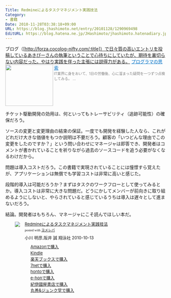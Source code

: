 ```yaml
---
Title: Redmineによるタスクマネジメント実践技法
Category:
- 書籍
Date: 2010-11-28T03:38:18+09:00
URL: https://blog.jhashimoto.net/entry/20101128/1290969498
EditURL: https://blog.hatena.ne.jp/JHashimoto/jhashimoto.hatenadiary.jp/atom/entry/12921228815717258495
---
```


ブログ（[http://forza.cocolog-nifty.com/:title]）で日々質の高いエントリを投稿しているあきぴーさんの執筆ということで心待ちにしていたが、期待を裏切らない内容だった。やはり実践を伴った主張には説得力がある。
<a href="http://forza.cocolog-nifty.com/" target="_blank"><img class="alignleft" align="left" border="0" src="http://capture.heartrails.com/150x130/shadow?http://forza.cocolog-nifty.com/" alt="" width="150" height="130" /></a><a style="color:#0070C5;" href="http://forza.cocolog-nifty.com/" target="_blank">プログラマの思索</a><a href="http://b.hatena.ne.jp/entry/http://forza.cocolog-nifty.com/" target="_blank"><img border="0" src="http://b.hatena.ne.jp/entry/image/http://forza.cocolog-nifty.com/" alt="" /></a><br><span style="color: #808080;font-size: 80%;">IT業界に身をおいて、1日の労働後、心に溜まった疑問を一つずつ点検してみる。 ...</span><br style="clear:both;" />

チケット駆動開発の効用は、何といってもトレーサビリティ（追跡可能性）の確保だろう。

ソースの変更と変更理由の結束の保証。一度でも開発を経験した人なら、これがどれだけ大きな価値をもつか説明は不要だろう。顧客の「いつどんな理由でこの変更をしたのですか？」という問い合わせにマネージャは即答でき、開発者はコメントが書かれていることを祈りながら過去のソースコードを追う必要がなくなるわけだから。

問題は導入コストだろう。この書籍で実現されていることには憧憬すら覚えたが、アプリケーションは無償でも学習コストは非常に高いと感じた。

段階的導入は可能だろうか？まずはタスクのワークフローとして使ってみるとか。導入コストは非常に大きな問題だ。どうにかしてメンバーが前向きに取り組めるようにしないと、やらされていると感じているうちは導入は遅々として進まないだろう。

結論。開発者はもちろん、マネージャにこそ読んでほしい本だ。

<div class="booklink-box" style="margin-left:30px;text-align:left;padding-bottom:20px;font-size:small;/zoom: 1;overflow: hidden;"><div class="booklink-image" style="float:left;margin:0 15px 10px 0;"><a href="http://c.af.moshimo.com/af/c/click?a_id=119719&p_id=170&pc_id=185&pl_id=4062&s_v=b5Rz2P0601xu&url=http%3A%2F%2Fwww.amazon.co.jp%2Fexec%2Fobidos%2FASIN%2F4798121622%2Fref%3Dnosim" name="booklink" rel="nofollow" target="_blank"><img src="http://ecx.images-amazon.com/images/I/51XuuxjNAaL._SL160_.jpg" style="border: none;" /></a></div><div class="booklink-info" style="line-height:120%;/zoom: 1;overflow: hidden;"><div class="booklink-name" style="margin-bottom:10px;line-height:120%"><a href="http://c.af.moshimo.com/af/c/click?a_id=119719&p_id=170&pc_id=185&pl_id=4062&s_v=b5Rz2P0601xu&url=http%3A%2F%2Fwww.amazon.co.jp%2Fexec%2Fobidos%2FASIN%2F4798121622%2Fref%3Dnosim" name="booklink" rel="nofollow" target="_blank">Redmineによるタスクマネジメント実践技法</a><div class="booklink-powered-date" style="font-size:8pt;margin-top:5px;font-family:verdana;line-height:120%">posted with <a href="http://yomereba.com" rel="nofollow" target="_blank">ヨメレバ</a></div></div><div class="booklink-detail" style="margin-bottom:5px;">小川 明彦,阪井 誠 翔泳社 2010-10-13    </div><div class="booklink-link2" style="margin-top:10px;"><div class="shoplinkamazon" style="margin-right:5px;background: url('http://img.yomereba.com/yl.gif') 0 0 no-repeat;padding: 2px 0 2px 18px;white-space: nowrap;"><a href="http://c.af.moshimo.com/af/c/click?a_id=119719&p_id=170&pc_id=185&pl_id=4062&s_v=b5Rz2P0601xu&url=http%3A%2F%2Fwww.amazon.co.jp%2Fexec%2Fobidos%2FASIN%2F4798121622%2Fref%3Dnosim" rel="nofollow" target="_blank" title="アマゾン" >Amazonで購入</a></div><div class="shoplinkkindle" style="margin-right:5px;background: url('http://img.yomereba.com/yl.gif') 0 0 no-repeat;padding: 2px 0 2px 18px;white-space: nowrap;"><a href="http://c.af.moshimo.com/af/c/click?a_id=119719&p_id=170&pc_id=185&pl_id=4062&s_v=b5Rz2P0601xu&url=http%3A%2F%2Fwww.amazon.co.jp%2Fexec%2Fobidos%2FASIN%2FB00G9QIYQG%2F" rel="nofollow" target="_blank" >Kindle</a></div><div class="shoplinkrakuten" style="margin-right:5px;background: url('http://img.yomereba.com/yl.gif') 0 -50px no-repeat;padding: 2px 0 2px 18px;white-space: nowrap;"><a href="http://c.af.moshimo.com/af/c/click?a_id=119718&p_id=56&pc_id=56&pl_id=637&s_v=b5Rz2P0601xu&url=http%3A%2F%2Fbooks.rakuten.co.jp%2Frb%2F6742038%2F" rel="nofollow" target="_blank" title="楽天ブックス" >楽天ブックスで購入</a></div><div class="shoplinkseven" style="margin-right:5px;background: url('http://img.yomereba.com/yl.gif') 0 -100px no-repeat;padding: 2px 0 2px 18px;white-space: nowrap;"><a href="http://px.a8.net/svt/ejp?a8mat=2BEXC1+3VBGC2+2N1Y+BW8O2&a8ejpredirect=http%3A%2F%2Fwww.7netshopping.jp%2Frelay%2Faffiliate%2FAnotherCompanyEntrance%2F%3FA8_PID%3Ds00000012319001%26VIEW_URL%3Dhttp%253A%252F%252Fwww.7netshopping.jp%252Fbooks%252Fsearch_result%252F%253Fctgy%253Dbooks%2526code%253D4798121622" rel="nofollow" target="_blank" title="セブンネットショッピング" >7netで購入</a></div><div class="shoplinkbk1" style="margin-right:5px;background: url('http://img.yomereba.com/yl.gif') 0 -150px no-repeat;padding: 2px 0 2px 18px;white-space: nowrap;"><a href="http://ck.jp.ap.valuecommerce.com/servlet/referral?sid=3107559&pid=882436940&vc_url=http%3A%2F%2Fhonto.jp%2Fnetstore%2Fsearch_021_104798121622.html%3Fsrchf%3D1%26srchGnrNm%3D1" target="_blank" title="bk1" >hontoで購入<img src="http://ad.jp.ap.valuecommerce.com/servlet/gifbanner?sid=3107559&pid=882436940" height="1" width="1" border="0"></a></div><div class="shoplinkehon" style="margin-right:5px;background: url('http://img.yomereba.com/yl.gif') 0 -250px no-repeat;padding: 2px 0 2px 18px;white-space: nowrap;"><a href="http://ck.jp.ap.valuecommerce.com/servlet/referral?sid=3107559&pid=882438614&vc_url=http%3A%2F%2Fwww.e-hon.ne.jp%2Fbec%2FSA%2FDetail%3FrefISBN%3D4798121622" target="_blank" title="e-hon" >e-honで購入<img src="http://ad.jp.ap.valuecommerce.com/servlet/gifbanner?sid=3107559&pid=882438614" height="1" width="1" border="0"></a></div>	  <div class="shoplinkkino" style="margin-right:5px;background: url('http://img.yomereba.com/yl.gif') 0 -350px no-repeat;padding: 2px 0 2px 18px;white-space: nowrap;"><a href="http://ck.jp.ap.valuecommerce.com/servlet/referral?sid=3107559&pid=882436944&vc_url=http%3A%2F%2Fwww.kinokuniya.co.jp%2Ff%2Fdsg-01-9784798121628" target="_blank" title="kino" >紀伊國屋書店で購入<img src="http://ad.jp.ap.valuecommerce.com/servlet/gifbanner?sid=3107559&pid=882436944" height="1" width="1" border="0"></a></div>	  <div class="shoplinkjun" style="margin-right:5px;background: url('http://img.yomereba.com/yl.gif') 0 -400px no-repeat;padding: 2px 0 2px 18px;white-space: nowrap;"><a href="http://ck.jp.ap.valuecommerce.com/servlet/referral?sid=3107559&pid=882436947&vc_url=http%3A%2F%2Fwww.junkudo.co.jp%2Fmj%2Fproducts%2Fdetail.php%3Fisbn%3D9784798121628" target="_blank" title="jun" >丸善&ジュンク堂で購入<img src="http://ad.jp.ap.valuecommerce.com/servlet/gifbanner?sid=3107559&pid=882436947" height="1" width="1" border="0"></a></div>	  	</div></div><div class="booklink-footer" style="clear: left"></div></div>
